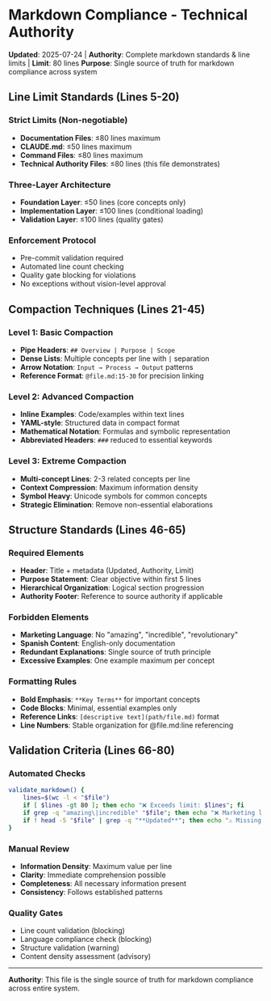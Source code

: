 # Markdown Compliance - Technical Authority

**Updated**: 2025-07-24 | **Authority**: Complete markdown standards & line limits | **Limit**: 80 lines
**Purpose**: Single source of truth for markdown compliance across system

## Line Limit Standards (Lines 5-20)
### **Strict Limits (Non-negotiable)**
- **Documentation Files**: ≤80 lines maximum
- **CLAUDE.md**: ≤50 lines maximum  
- **Command Files**: ≤80 lines maximum
- **Technical Authority Files**: ≤80 lines (this file demonstrates)

### **Three-Layer Architecture**
- **Foundation Layer**: ≤50 lines (core concepts only)
- **Implementation Layer**: ≤100 lines (conditional loading)
- **Validation Layer**: ≤100 lines (quality gates)

### **Enforcement Protocol**
- Pre-commit validation required
- Automated line count checking
- Quality gate blocking for violations
- No exceptions without vision-level approval

## Compaction Techniques (Lines 21-45)
### **Level 1: Basic Compaction**
- **Pipe Headers**: `## Overview | Purpose | Scope`
- **Dense Lists**: Multiple concepts per line with `|` separation
- **Arrow Notation**: `Input → Process → Output` patterns
- **Reference Format**: `@file.md:15-30` for precision linking

### **Level 2: Advanced Compaction**  
- **Inline Examples**: Code/examples within text lines
- **YAML-style**: Structured data in compact format
- **Mathematical Notation**: Formulas and symbolic representation
- **Abbreviated Headers**: `###` reduced to essential keywords

### **Level 3: Extreme Compaction**
- **Multi-concept Lines**: 2-3 related concepts per line
- **Context Compression**: Maximum information density
- **Symbol Heavy**: Unicode symbols for common concepts
- **Strategic Elimination**: Remove non-essential elaborations

## Structure Standards (Lines 46-65)
### **Required Elements**
- **Header**: Title + metadata (Updated, Authority, Limit)
- **Purpose Statement**: Clear objective within first 5 lines
- **Hierarchical Organization**: Logical section progression
- **Authority Footer**: Reference to source authority if applicable

### **Forbidden Elements**
- **Marketing Language**: No "amazing", "incredible", "revolutionary"
- **Spanish Content**: English-only documentation
- **Redundant Explanations**: Single source of truth principle
- **Excessive Examples**: One example maximum per concept

### **Formatting Rules**
- **Bold Emphasis**: `**Key Terms**` for important concepts  
- **Code Blocks**: Minimal, essential examples only
- **Reference Links**: `[descriptive text](path/file.md)` format
- **Line Numbers**: Stable organization for @file.md:line referencing

## Validation Criteria (Lines 66-80)
### **Automated Checks**
```bash
validate_markdown() {
    lines=$(wc -l < "$file")  
    if [ $lines -gt 80 ]; then echo "❌ Exceeds limit: $lines"; fi
    if grep -q "amazing\|incredible" "$file"; then echo "❌ Marketing language"; fi
    if ! head -5 "$file" | grep -q "**Updated**"; then echo "⚠️ Missing metadata"; fi
}
```

### **Manual Review**
- **Information Density**: Maximum value per line
- **Clarity**: Immediate comprehension possible
- **Completeness**: All necessary information present
- **Consistency**: Follows established patterns

### **Quality Gates**
- Line count validation (blocking)
- Language compliance check (blocking)  
- Structure validation (warning)
- Content density assessment (advisory)

---
**Authority**: This file is the single source of truth for markdown compliance across entire system.
